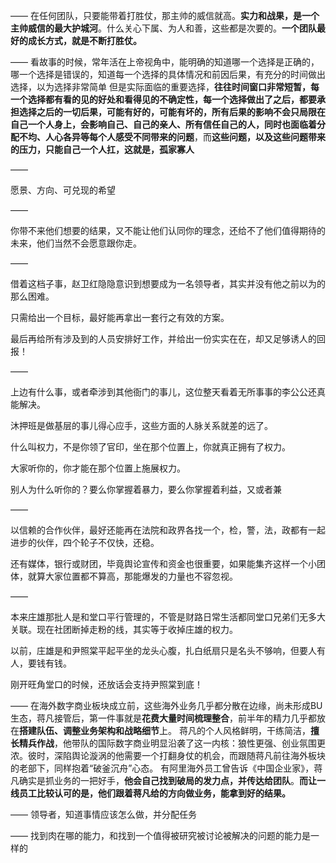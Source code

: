 ——
在任何团队，只要能带着打胜仗，那主帅的威信就高。**实力和战果，是一个主帅威信的最大护城河**。什么关心下属、为人和善，这些都是次要的。**一个团队最好的成长方式，就是不断打胜仗。**

——
看故事的时候，常年活在上帝视角中，能明确的知道哪一个选择是正确的，哪一个选择是错误的，知道每一个选择的具体情况和前因后果，有充分的时间做出选择，以为选择非常简单
但是实际面临的重要选择，**往往时间窗口非常短暂，每一个选择都有看的见的好处和看得见的不确定性，每一个选择做出了之后，都要承担选择之后的一切后果，可能有好的，可能有坏的，所有后果的影响不会只局限在自己一个人身上，会影响自己、自己的亲人、所有信任自己的人，同时也面临着分配不均、人心各异等每个人感受不同带来的问题**，而**这些问题，以及这些问题带来的压力，只能自己一个人扛，这就是，孤家寡人**

——

愿景、方向、可兑现的希望

——

你带不来他们想要的结果，又不能让他们认同你的理念，还给不了他们值得期待的未来，他们当然不会愿意跟你走。

——

借着这档子事，赵卫红隐隐意识到想要成为一名领导者，其实并没有他之前以为的那么困难。

只需给出一个目标，最好能再拿出一套行之有效的方案。

最后再给所有涉及到的人员安排好工作，并给出一份实实在在，却又足够诱人的回报！

——

上边有什么事，或者牵涉到其他衙门的事儿，这位整天看着无所事事的李公公还真能解决。

沐押班是做基层的事儿得心应手，这些方面的人脉关系就差的远了。

什么叫权力，不是你领了官印，坐在那个位置上，你就真正拥有了权力。

大家听你的，你才能在那个位置上施展权力。

别人为什么听你的？要么你掌握着暴力，要么你掌握着利益，又或者兼

——

以信赖的合作伙伴，最好还能再在法院和政界各找一个，检，警，法，政都有一起进步的伙伴，四个轮子不仅快，还稳。

还有媒体，银行或财团，毕竟舆论宣传和资金也很重要，如果能集齐这样一个小团体，就算大家位置都不算高，那能爆发的力量也不容忽视。

——

本来庄雄那批人是和堂口平行管理的，不管是财路日常生活都同堂口兄弟们无多大关联。现在社团断掉走粉的线，其实等于收掉庄雄的权力。

以前，庄雄是和尹照棠平起平坐的龙头心腹，扎白纸扇只是名头不够响，但要人有人，要钱有钱。

刚开旺角堂口的时候，还放话会支持尹照棠到底！

——
在海外数字商业板块成立前，这些海外业务几乎都分散在边缘，尚未形成BU生态，蒋凡接管后，第一件事就是**花费大量时间梳理整合**，前半年的精力几乎都放在**搭建队伍、调整业务架构和战略细节**上。
蒋凡的个人风格鲜明，干练简洁，**擅长精兵作战**，他带队的国际数字商业明显沿袭了这一内核：狼性更强、创业氛围更浓。彼时，深陷舆论漩涡的他需要一个打翻身仗的机会，而跟随蒋凡前往海外板块的老部下，同样抱着“破釜沉舟”心态。
有阿里海外员工曾告诉《中国企业家》，蒋凡确实是抓业务的一把好手，**他会自己找到破局的发力点，并传达给团队**。**而让一线员工比较认可的是，他们跟着蒋凡给的方向做业务，能拿到好的结果。**

——
领导者，知道事情应该怎么做，并分配任务

——
找到肉在哪的能力，和找到一个值得被研究被讨论被解决的问题的能力是一样的

